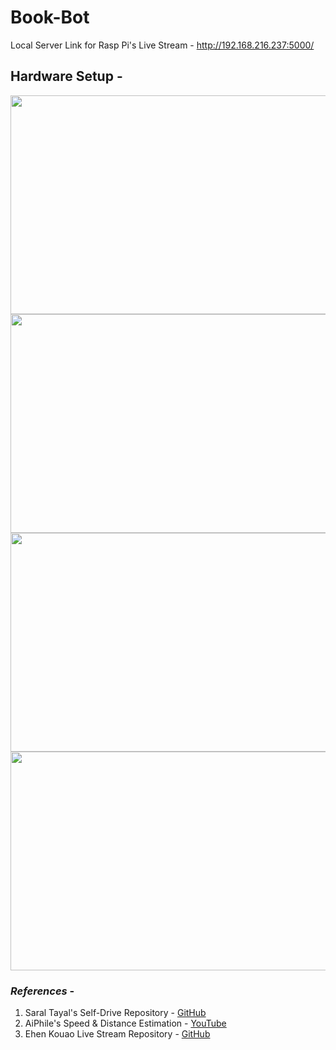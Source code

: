 # Book-Bot

Local Server Link for Rasp Pi's Live Stream - http://192.168.216.237:5000/

## Hardware Setup - 

<img src="https://github.com/souvik0306/Book-Bot/blob/master/Photos/b.jpeg" width="550" height="350">
<img src="https://github.com/souvik0306/Book-Bot/blob/master/Photos/c.jpeg" width="550" height="350">
<img src="https://github.com/souvik0306/Book-Bot/blob/master/Photos/a.jpeg" width="550" height="350">
<img src="https://github.com/souvik0306/Book-Bot/blob/master/Photos/d.jpeg" width="550" height="350">

### *References* - 
1. Saral Tayal's Self-Drive Repository - [GitHub](https://github.com/SaralTayal123/SelfDrive)
2. AiPhile's Speed & Distance Estimation - [YouTube](https://www.youtube.com/watch?v=DIxcLghsQ4Q&ab_channel=AiPhile)
3. Ehen Kouao Live Stream Repository - [GitHub](https://github.com/EbenKouao/pi-camera-stream-flask)


